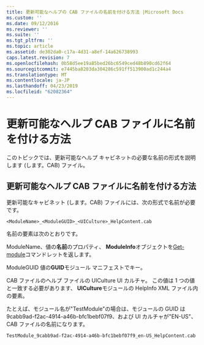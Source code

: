 ```yaml
---
title: 更新可能なヘルプの CAB ファイルの名前を付ける方法 |Microsoft Docs
ms.custom: ''
ms.date: 09/12/2016
ms.reviewer: ''
ms.suite: ''
ms.tgt_pltfrm: ''
ms.topic: article
ms.assetid: de302da0-c17a-4d31-a8ef-14a626738993
caps.latest.revision: 7
ms.openlocfilehash: 0b58d5ee19a85bed26bc6549ced48b890cd62f64
ms.sourcegitcommit: e7445ba8203da304286c591ff513900ad1c244a4
ms.translationtype: MT
ms.contentlocale: ja-JP
ms.lasthandoff: 04/23/2019
ms.locfileid: "62082364"
---
```

# <a name="how-to-name-an-updatable-help-cab-file"></a>更新可能なヘルプ CAB ファイルに名前を付ける方法

このトピックでは、更新可能なヘルプ キャビネットの必要な名前の形式を説明します (します。CAB) ファイル。

## <a name="how-to-name-an-updatable-help-cab-file"></a>更新可能なヘルプ CAB ファイルに名前を付ける方法

更新可能なキャビネット (します。CAB) ファイルには、次の形式で名前が必要です。

`<ModuleName>_<ModuleGUID>_<UICulture>_HelpContent.cab`

名前の要素は次のとおりです。

ModuleName、値の**名前**のプロパティ、 **ModuleInfo**オブジェクトを[Get-module](/powershell/module/Microsoft.PowerShell.Core/Get-Module)コマンドレットを返します。

ModuleGUID 値の**GUID**モジュール マニフェストでキー。

CAB ファイルのヘルプ ファイルの UICulture UI カルチャ。 この値は 1 つの値と一致する必要があります、 **UICulture**モジュールの HelpInfo XML ファイル内の要素。

たとえば、モジュール名が"TestModule"の場合は、モジュールの GUID は 9cabb9ad-f2ac-4914-a46b-bfc1bebf07f9、および UI カルチャが"EN-US"、CAB ファイルの名前になります。

`TestModule_9cabb9ad-f2ac-4914-a46b-bfc1bebf07f9_en-US_HelpContent.cab`